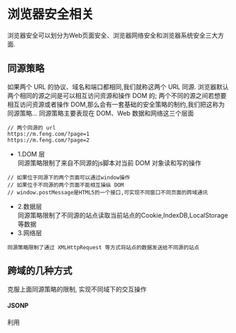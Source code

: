 # 浏览器安全相关
浏览器安全可以划分为Web页面安全、浏览器网络安全和浏览器系统安全三大方面.
## 同源策略
如果两个 URL 的协议、域名和端口都相同,我们就称这两个 URL 同源.
浏览器默认两个相同的源之间是可以相互访问资源和操作 DOM 的;
两个不同的源之间若想要相互访问资源或者操作 DOM,那么会有一套基础的安全策略的制约,我们把这称为同源策略...
同源策略主要表现在 DOM、Web 数据和网络这三个层面
```
// 两个同源的 url
https://m.feng.com/?page=1
https://m.feng.com/?page=2
```
- 1.DOM 层  
同源策略限制了来自不同源的js脚本对当前 DOM 对象读和写的操作
```
// 如果位于同源下的两个页面可以通过window操作
// 如果位于不同源的两个页面不能相互操纵 DOM
// window.postMessage是HTML5的一个接口,可实现不同窗口不同页面的跨域通讯
```
- 2.数据层  
同源策略限制了不同源的站点读取当前站点的Cookie,IndexDB,LocalStorage等数据
- 3.网络层
```
同源策略限制了通过 XMLHttpRequest 等方式将站点的数据发送给不同源的站点
```
## 跨域的几种方式
克服上面同源策略的限制, 实现不同域下的交互操作
#### JSONP
利用 <script> 标签没有跨域限制的漏洞,网页可以得到从其他来源动态产生的 JSON 数据。JSONP请求一定需要对方的服务器做支持才可以.
但缺点是仅支持get方法具有局限性,不安全可能会遭受XSS攻击。
```js
// client.js
function jsonp({ url, params, callback }) {
  return new Promise((resolve, reject) => {
    let script = document.createElement('script')
    window[callback] = function(data) {
      resolve(data)
      document.body.removeChild(script)
    }
    params = { ...params, callback } // wd=b&callback=show
    let arrs = []
    for (let key in params) {
      arrs.push(`${key}=${params[key]}`)
    }
    script.src = `${url}?${arrs.join('&')}`
    document.body.appendChild(script)
  })
}
jsonp({
  url: 'http://localhost:3000/say',
  params: { wd: 'hello world' },
  callback: 'show'
}).then(data => {
  console.log(data)
})

// server.js
let express = require('express')
let app = express()
app.get('/say', function(req, res) {
  let { wd, callback } = req.query
  console.log(wd) // Iloveyou
  console.log(callback) // show
  res.end(`${callback}('哈喽')`)
})
app.listen(3000)
```
#### CORS
服务端设置 Access-Control-Allow-Origin 就可以开启 CORS.该属性表示哪些域名可以访问资源,如果设置通配符则表示所有网站都可以访问资源
#### postMessage
postMessage()方法允许来自不同源的脚本采用异步方式进行有限的通信,可以实现跨文本档、多窗口、跨域消息传递;
它可用于解决以下方面的问题:
- 页面和其打开的新窗口的数据传递
- 多窗口之间消息传递
- 页面与嵌套的iframe消息传递
#### websocket
Websocket是HTML5的一个持久化的协议,它实现了浏览器与服务器的全双工通信,同时也是跨域的一种解决方案。WebSocket和HTTP都是应用层协议,都基于 TCP 协议。但是 WebSocket 是一种双向通信协议,在建立连接之后,WebSocket 的 server 与 client 都能主动向对方发送或接收数据。同时,WebSocket 在建立连接时需要借助 HTTP 协议,连接建立好了之后 client 与 server 之间的双向通信就与 HTTP 无关了。
```js
// client.js
let socket = new WebSocket('ws://localhost:3000');
socket.onopen = function () {
  socket.send('heelo');//向服务器发送数据
}
socket.onmessage = function (e) {
  console.log(e.data);//接收服务器返回的数据
}
// server.js
let express = require('express');
let app = express();
let WebSocket = require('ws');
let wss = new WebSocket.Server({port:3000});
wss.on('connection',function(ws) {
  ws.on('message', function (data) {
    console.log(data);
    ws.send('world')
  });
})
x
```
#### 代理 proxy
- nginx 反向代理  
通过nginx配置一个代理服务器（域名与domain1相同,端口不同）做跳板机,反向代理访问domain2接口,并且可以顺便修改cookie中domain信息,方便当前域cookie写入,实现跨域登录
```
// proxy服务器
server {
    listen       81;
    server_name  www.domain1.com;
    location / {
        proxy_pass   http://www.domain2.com:8080;  #反向代理
        proxy_cookie_domain www.domain2.com www.domain1.com; #修改cookie里域名
        index  index.html index.htm;

        # 当用webpack-dev-server等中间件代理接口访问nignx时，此时无浏览器参与，故没有同源限制，下面的跨域配置可不启用
        add_header Access-Control-Allow-Origin http://www.domain1.com;  #当前端只跨域不带cookie时，可为*
        add_header Access-Control-Allow-Credentials true;
    }
}
```
## 攻击的几种方式
#### XSS
在 html 文件或者 dom 中注入了 js 脚本, 在用户浏览页面时利用 js 脚本获取一些信息, 比如 cookie 信息, 监听用户行为,生成广告等
- 存储型 XSS
```
因为一些漏铜,js代码被储存到了服务器,然后这段代码被发送到浏览器,
当用户访问页面时,会被 这段js代码获取一些隐私信息
```  
- 反射型
```
当用户给服务器发请求时, js代码被插入到请求中;
服务器返回信息时又把这段代码发回来, 常见的场景就是聊天室.
上次看一次直播的时候还遇到了, 哈哈:(
```
- 基于 DOM 的 XSS
```
通过网络劫持, 在 html文件传输过程中修改了其中的内容
```
- XSS 预防
```
// 前端过滤, 服务端设置头部信息和过滤
- 标签过滤
- 利用CSP
参考https://mp.weixin.qq.com/s/myLY1HKyzNiYV9OXhvAlPw
```
#### CSRF
利用用户的登录状态和服务器的漏洞, 伪造请求去进行一些操作
- csrf 预防
```
- cookie 的 SameSite属性: strict, lax, none
- reffer 验证
- token 验证
```
#### http 劫持
http 在传输数据的过程中都是明文传输,这样可能被劫持篡改
- http 预防
```
- 使用 https 加密数据
加密与解密
公钥与私钥
数字证书
```